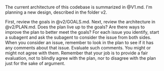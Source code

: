 The current architecture of this codebase is summarized in @V1.md. I'm planning a new design,
described in the folder v2.

First, review the goals in @v2/GOALS.md. 
Next, review the architecture in @v2/PLAN.md. Does the plan live up to the goals? Are there ways to improve
the plan to better meet the goals? For each issue you identify, 
start a subagent and ask the subagent to consider the issue from both sides. 
When you consider an issue, remember to look in the plan to see if it has any comments
about that issue. Evaluate such comments. You might or might not agree with them. Remember that your job is to
provide a fair evaluation, not to blindly agree with the plan, nor to disagree with the plan just for the sake of argument.